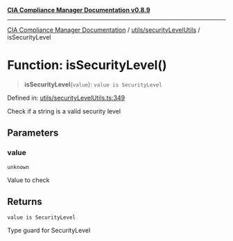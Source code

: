 [**CIA Compliance Manager Documentation v0.8.9**](../../../README.md)

***

[CIA Compliance Manager Documentation](../../../modules.md) / [utils/securityLevelUtils](../README.md) / isSecurityLevel

# Function: isSecurityLevel()

> **isSecurityLevel**(`value`): `value is SecurityLevel`

Defined in: [utils/securityLevelUtils.ts:349](https://github.com/Hack23/cia-compliance-manager/blob/e1ae27dd41c4ccea8a13cdec993022242a97dce3/src/utils/securityLevelUtils.ts#L349)

Check if a string is a valid security level

## Parameters

### value

`unknown`

Value to check

## Returns

`value is SecurityLevel`

Type guard for SecurityLevel
